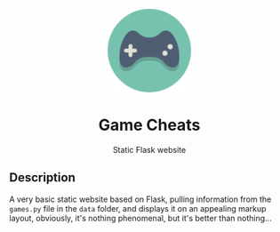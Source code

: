 <p align="center">
    <img width="150px" src="static/images/logo.svg" at="Logo">
    <h1 align="center">Game Cheats</h1>
    <p align="center">Static Flask website</p>
</p>

## Description
A very basic static website based on Flask, pulling information from the `games.py` file in the `data` folder, and displays it on an appealing markup layout, obviously, it's nothing phenomenal, but it's better than nothing...
